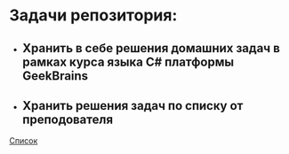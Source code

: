 # Задачи репозитория:

* ## Хранить в себе решения домашних задач в рамках курса языка C# платформы GeekBrains

* ## Хранить решения задач по списку от преподователя

[Cписок](/List.md)